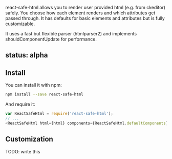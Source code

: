 react-safe-html allows you to render user provided html (e.g. from ckeditor) safely. You choose how each element
renders and which attributes get passed through. It has defaults for basic elements and attributes but is fully customizable.

It uses a fast but flexible parser (htmlparser2) and implements shouldComponentUpdate for performance.

## status: alpha

## Install

You can install it with npm:

```sh
npm install --save react-safe-html
```

And require it:

```js
var ReactSafeHtml = require('react-safe-html');
// ...
<ReactSafeHtml html={html} components={ReactSafeHtml.defaultComponents} />
```


## Customization

TODO: write this

